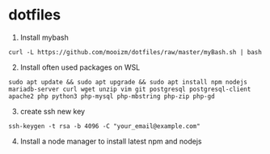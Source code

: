 # dotfiles

1) Install mybash 
```console
curl -L https://github.com/mooizm/dotfiles/raw/master/myBash.sh | bash
```

2) Install often used packages on WSL
```console
sudo apt update && sudo apt upgrade && sudo apt install npm nodejs mariadb-server curl wget unzip vim git postgresql postgresql-client apache2 php python3 php-mysql php-mbstring php-zip php-gd
```
3) create ssh new key

```console
ssh-keygen -t rsa -b 4096 -C "your_email@example.com"
```

4) Install a node manager to install latest npm and nodejs


